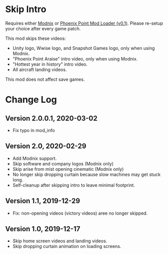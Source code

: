 # Skip Intro #

Requires either 
[Modnix](https://github.com/Sheep-y/Modnix/) or 
[Phoenix Point Mod Loader (v0.1)](https://github.com/RealityMachina/PhoenixPointModInjector/). 
Please re-setup your choice after every game patch.

This mod skips these videos:

* Unity logo, Wwise logo, and Snapshot Games logo, only when using Modnix.
* "Phoenix Point Araise" intro video, only when using Modnix.
* "Hottest year in history" intro video.
* All aircraft landing videos.

This mod does not affect save games.


# Change Log #

## Version 2.0.0.1, 2020-03-02
* Fix typo in mod_info

## Version 2.0, 2020-02-29
* Add Modnix support.
* Skip software and company logos (Modnix only)
* Skip arise from mist opening cinematic (Modnix only)
* No longer skip dropping curtain because slow machines may get stuck long.
* Self-cleanup after skipping intro to leave minimal footprint.

## Version 1.1, 2019-12-29
* Fix: non-opening videos (victory videos) aree no longer skipped.

## Version 1.0, 2019-12-17
* Skip home screen videos and landing videos.
* Skip dropping curtain animation on loading screens.